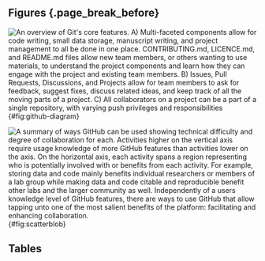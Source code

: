 ## Figures {.page_break_before}

![An overview of Git's core features. A) Multi-faceted components allow for code writing, small data storage, manuscript writing, and project management to all be done in one place. `CONTRIBUTING.md`, `LICENCE.md`, and `README.md` files allow new team members, or others wanting to use materials, to understand the project components and learn how they can engage with the project and existing team members. B) Issues, Pull Requests, Discussions, and Projects allow for team members to ask for feedback, suggest fixes, discuss related ideas, and keep track of all the moving parts of a project. C) All collaborators on a project can be a part of a single repository, with varying push privileges and responsibilities](images/github_diagram.png){#fig:github-diagram}

<!--Reference this figure in text like this (Figure @fig:github-diagram).-->

![A summary of ways GitHub can be used showing technical difficulty and degree of collaboration for each. Activities higher on the vertical axis require usage knowledge of more GitHub features than activities lower on the axis.  On the horizontal axis, each activity spans a region representing who is potentially involved with or benefits from each activity.  For example, storing data and code mainly benefits individual researchers or members of a lab group while making data and code citable and reproducible benefit other labs and the larger community as well. Independently of a users knowledge level of GitHub features, there are ways to use GitHub that allow tapping unto one of the most salient benefits of the platform: facilitating and enhancing collaboration.](images/scatterblob_1-viridis-turbo.png){#fig:scatterblob}

<!--Reference this figure in text like this (Figure @fig:scatterblob).-->

## Tables
